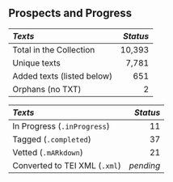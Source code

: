 ## Prospects and Progress

| *Texts* | *Status* |
|:--- | ------:|
| Total in the Collection | 10,393 |
| Unique texts | 7,781 |
| Added texts (listed below) | 651 |
| Orphans (no TXT) | 2 |

| *Texts* | *Status* |
|:--- | ------:|
| In Progress (`.inProgress`) | 11 |
| Tagged (`.completed`) | 37 |
| Vetted (`.mARkdown`) | 21 |
| Converted to TEI XML  (`.xml`) | _pending_ |
